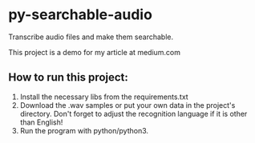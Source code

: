 # py-searchable-audio
Transcribe audio files and make them searchable.

This project is a demo for my article at medium.com

## How to run this project:

1. Install the necessary libs from the requirements.txt
2. Download the .wav samples or put your own data in the project's directory. Don't forget to adjust the recognition language if it is other than English!
3. Run the program with python/python3.
